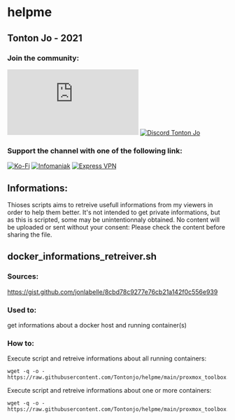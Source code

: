 # helpme

## Tonton Jo - 2021  
### Join the community:
[![Youtube channel](https://github-readme-youtube-stats.herokuapp.com/subscribers/index.php?id=UCnED3K6K5FDUp-x_8rwpsZw&key=AIzaSyA3ivqywNPQz0xFZBHfPDKzh1jFH5qGD_g)](http://youtube.com/channel/UCnED3K6K5FDUp-x_8rwpsZw?sub_confirmation=1)
[![Discord Tonton Jo](https://badgen.net/discord/members/2NQskxZjfp?label=Discord%20Tonton%20Jo%20&icon=discord)](https://discord.gg/2NQskxZjfp)
### Support the channel with one of the following link:
[![Ko-Fi](https://badgen.net/badge/Buy%20me%20a%20Coffee/Link?icon=buymeacoffee)](https://ko-fi.com/tontonjo)
[![Infomaniak](https://badgen.net/badge/Infomaniak/Affiliated%20link?icon=K)](https://www.infomaniak.com/goto/fr/home?utm_term=6151f412daf35)
[![Express VPN](https://badgen.net/badge/Express%20VPN/Affiliated%20link?icon=K)](https://www.xvuslink.com/?a_fid=TontonJo)  
## Informations:
Thioses scripts aims to retreive usefull informations from my viewers in order to help them better.
It's not intended to get private informations, but as this is scripted, some may be unintentionnaly obtained.
No content will be uploaded or sent without your consent: Please check the content before sharing the file.

## docker_informations_retreiver.sh
### Sources:
https://gist.github.com/jonlabelle/8cbd78c9277e76cb21a142f0c556e939

### Used to:
get informations about a docker host and running container(s)
### How to:
Execute script and retreive informations about all running containers:
```shell
wget -q -o - https://raw.githubusercontent.com/Tontonjo/helpme/main/proxmox_toolbox.sh
```  
Execute script and retreive informations about one or more containers:
```shell
wget -q -o - https://raw.githubusercontent.com/Tontonjo/helpme/main/proxmox_toolbox.sh
```
